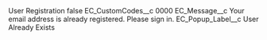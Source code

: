 <?xml version="1.0" encoding="UTF-8"?>
<CustomMetadata xmlns="http://soap.sforce.com/2006/04/metadata" xmlns:xsi="http://www.w3.org/2001/XMLSchema-instance" xmlns:xsd="http://www.w3.org/2001/XMLSchema">
    <label>User Registration</label>
    <protected>false</protected>
    <values>
        <field>EC_CustomCodes__c</field>
        <value xsi:type="xsd:string">0000</value>
    </values>
    <values>
        <field>EC_Message__c</field>
        <value xsi:type="xsd:string">Your email address is already registered. Please sign in.</value>
    </values>
    <values>
        <field>EC_Popup_Label__c</field>
        <value xsi:type="xsd:string">User Already Exists</value>
    </values>
</CustomMetadata>
